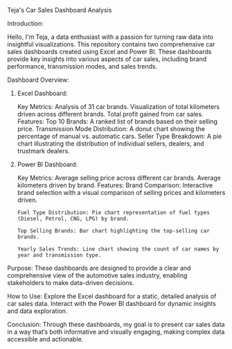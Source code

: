 Teja's Car Sales Dashboard Analysis

Introduction:

Hello, I'm Teja, a data enthusiast with a passion for turning raw data into insightful visualizations. This repository contains two comprehensive car sales dashboards created using Excel and Power BI. These dashboards provide key insights into various aspects of car sales, including brand performance, transmission modes, and sales trends.

Dashboard Overview:

1. Excel Dashboard:

   Key Metrics:
      Analysis of 31 car brands.
      Visualization of total kilometers driven across different brands.
      Total profit gained from car sales.
   Features:
      Top 10 Brands: A ranked list of brands based on their selling price.
      Transmission Mode Distribution: A donut chart showing the percentage of manual vs. automatic cars.
      Seller Type Breakdown: A pie chart illustrating the distribution of individual sellers, dealers, and trustmark dealers.

3. Power BI Dashboard:

    Key Metrics:
       Average selling price across different car brands.
       Average kilometers driven by brand.
    Features:
       Brand Comparison: Interactive brand selection with a visual comparison of selling prices and kilometers driven.
   
       Fuel Type Distribution: Pie chart representation of fuel types (Diesel, Petrol, CNG, LPG) by brand.
   
       Top Selling Brands: Bar chart highlighting the top-selling car brands.
   
       Yearly Sales Trends: Line chart showing the count of car names by year and transmission type.

Purpose:
These dashboards are designed to provide a clear and comprehensive view of the automotive sales industry, enabling stakeholders to make data-driven decisions.

How to Use:
  Explore the Excel dashboard for a static, detailed analysis of car sales data.
  Interact with the Power BI dashboard for dynamic insights and data exploration.
  
Conclusion:
Through these dashboards, my goal is to present car sales data in a way that’s both informative and visually engaging, making complex data accessible and actionable.
